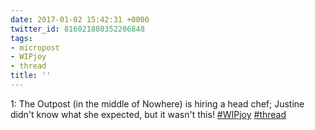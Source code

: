 ```yaml
---
date: 2017-01-02 15:42:31 +0000
twitter_id: 816021880352206848
tags:
- micropost
- WIPjoy
- thread
title: ''
---
```


1: The Outpost (in the middle of Nowhere) is hiring a head chef; Justine didn't know what she expected, but it wasn't this! [#WIPjoy](https://twitter.com/hashtag/WIPjoy) [#thread](https://twitter.com/hashtag/thread)
